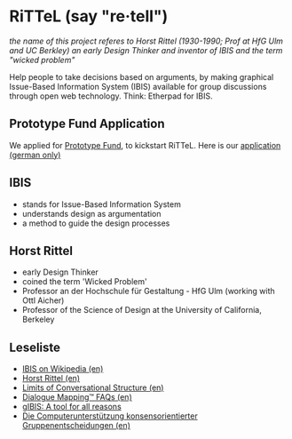 # RiTTeL (say "re·tell")

*the name of this project referes to Horst Rittel (1930-1990; Prof at HfG Ulm and UC Berkley) an early Design Thinker and inventor of IBIS and the term "wicked problem"*

Help people to take decisions based on arguments, by making graphical Issue-Based Information System (IBIS) available for group discussions through open web technology. Think: Etherpad for IBIS.

## Prototype Fund Application

We applied for [Prototype Fund](https://prototypefund.de/en/), to kickstart RiTTeL. Here is our [application (german only)](https://github.com/rockitbaby/rttl/blob/master/prototypefund-application.md)

## IBIS

- stands for Issue-Based Information System
- understands design as argumentation
- a method to guide the design processes

## Horst Rittel

- early Design Thinker
- coined the term 'Wicked Problem'
- Professor an der Hochschule für Gestaltung - HfG Ulm (working with Ottl Aicher)
- Professor of the Science of Design at the University of California, Berkeley

## Leseliste

- [IBIS on Wikipedia (en)](https://en.wikipedia.org/wiki/Issue-Based_Information_System)
- [Horst Rittel (en)](https://en.wikipedia.org/wiki/Horst_Rittel)
- [Limits of Conversational Structure (en)](https://www.youtube.com/watch?v=pxS5wUljfjE)
- [Dialogue Mapping™ FAQs (en)](http://www.cognexus.org/id41.htm)
- [gIBIS: A tool for all reasons](http://onlinelibrary.wiley.com/doi/10.1002/(SICI)1097-4571(198905)40:3%3C200::AID-ASI11%3E3.0.CO;2-U/full (en))
- [Die Computerunterstützung konsensorientierter Gruppenentscheidungen (en)](https://books.google.de/books?id=uIas8LNIczIC&pg=PA197&lpg=PA197&dq=%22gIBIS%22+rittel&source=bl&ots=U_KItG5VVn&sig=BSedbt3H1NM7VDgziWt1xLQEX6c&hl=en&sa=X&ved=0ahUKEwiW85PPu_7SAhVLWBQKHaSSBHgQ6AEIMjAF#v=onepage&q=%22gIBIS%22%20rittel&f=false)
